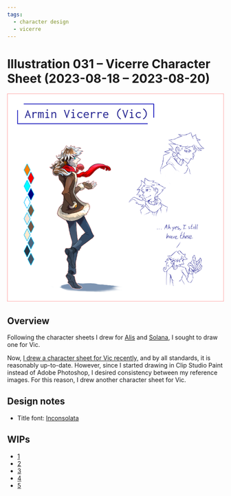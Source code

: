 ```yaml
---
tags:
  - character design
  - vicerre
---
```


# Illustration 031 – Vicerre Character Sheet (2023-08-18 – 2023-08-20)

<img src="assets/2023-08-18_image-088.png">

## Overview

Following the character sheets I drew for [Alis](2023-08-13_illustration-030_character-sheet.md) and [Solana](2023-08-06_illustration-029_character-sheet.md), I sought to draw one for Vic.

Now, [I drew a character sheet for Vic recently,](2023-07-08_illustration-022_character-sheet.md) and by all standards, it is reasonably up-to-date. However, since I started drawing in Clip Studio Paint instead of Adobe Photoshop, I desired consistency between my reference images. For this reason, I drew another character sheet for Vic.

## Design notes

- Title font: [Inconsolata](https://fonts.google.com/specimen/Inconsolata)

## WIPs

- [1](https://cdn.discordapp.com/attachments/1031694106717589544/1141868955875688640/image.png)
- [2](https://cdn.discordapp.com/attachments/1031694106717589544/1141914871210967050/image.png)
- [3](https://cdn.discordapp.com/attachments/1031694106717589544/1142073186356310117/image.png)
- [4](https://cdn.discordapp.com/attachments/1031694106717589544/1142297072352112820/image.png)
- [5](https://cdn.discordapp.com/attachments/1031694106717589544/1142932403782950922/image.png)
